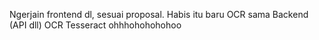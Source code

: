 Ngerjain frontend dl, sesuai proposal. Habis itu baru OCR sama Backend (API dll)
OCR Tesseract
ohhhohohohohoo
